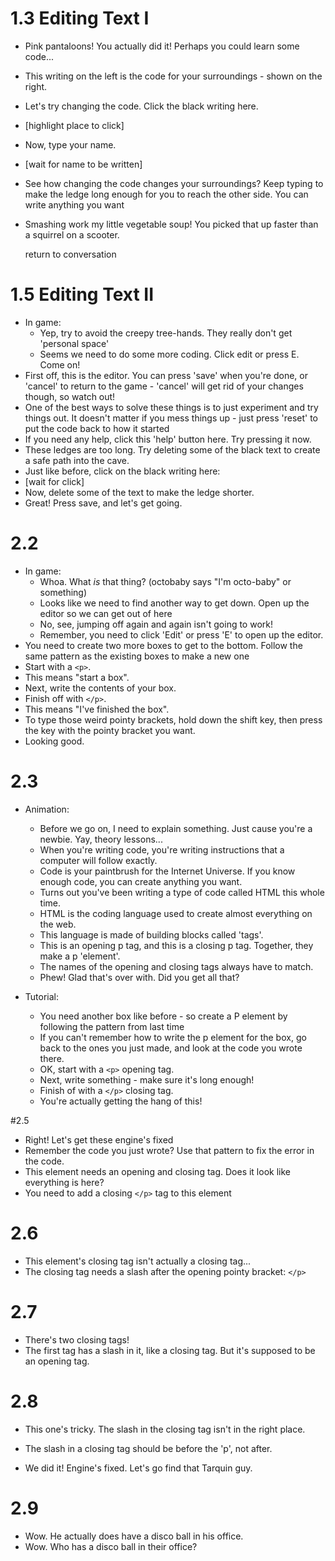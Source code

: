# 1.3 Editing Text I

- Pink pantaloons! You actually did it! Perhaps you could learn some code...
- This writing on the left is the code for your surroundings - shown on the right.
- Let's try changing the code. Click the black writing here.
- [highlight place to click]
- Now, type your name. 
- [wait for name to be written]
- See how changing the code changes your surroundings? Keep typing to make the ledge long enough for you to reach the other side. You can write anything you want

- Smashing work my little vegetable soup! You picked that up faster than a squirrel on a scooter.

    return to conversation

# 1.5 Editing Text II
- In game:
	- Yep, try to avoid the creepy tree-hands. They really don't get 'personal space'
	- Seems we need to do some more coding. Click edit or press E. Come on!
- First off, this is the editor. You can press 'save' when you're done, or 'cancel' to return to the game - 'cancel' will get rid of your changes though, so watch out!
- One of the best ways to solve these things is to just experiment and try things out. It doesn't matter if you mess things up - just press 'reset' to put the code back to how it started
- If you need any help, click this 'help' button here. Try pressing it now.
- These ledges are too long. Try deleting some of the black text to create a safe path into the cave.
- Just like before, click on the black writing here:
- [wait for click]
- Now, delete some of the text to make the ledge shorter.
- Great! Press save, and let's get going.

# 2.2
- In game:
	- Whoa. What *is* that thing? (octobaby says "I'm octo-baby" or something)
	- Looks like we need to find another way to get down. Open up the editor so we can get out of here
	- No, see, jumping off again and again isn't going to work!
	- Remember, you need to click 'Edit' or press 'E' to open up the editor.
- You need to create two more boxes to get to the bottom. Follow the same pattern as the existing boxes to make a new one
- Start with a `<p>`.
- This means "start a box".
- Next, write the contents of your box.
- Finish off with `</p>`.
- This means "I've finished the box".
- To type those weird pointy brackets, hold down the shift key, then press the key with the pointy bracket you want.
- Looking good.

# 2.3
- Animation:
  - Before we go on, I need to explain something. Just cause you're a newbie. Yay, theory lessons... 
  - When you're writing code, you're writing instructions that a computer will follow exactly.
  - Code is your paintbrush for the Internet Universe. If you know enough code, you can create anything you want.
  - Turns out you've been writing a type of code called HTML this whole time.
  - HTML is the coding language used to create almost everything on the web.
  - This language is made of building blocks called 'tags'.
  - This is an opening p tag, and this is a closing p tag. Together, they make a p 'element'.
  - The names of the opening and closing tags always have to match.
  - Phew! Glad that's over with. Did you get all that?

- Tutorial:
  - You need another box like before - so create a P element by following the pattern from last time
  - If you can't remember how to write the p element for the box, go back to the ones you just made, and look at the code you wrote there.
  - OK, start with a `<p>` opening tag.
  - Next, write something - make sure it's long enough!
  - Finish of with a `</p>` closing tag.
  - You're actually getting the hang of this!

#2.5
- Right! Let's get these engine's fixed
- Remember the code you just wrote? Use that pattern to fix the error in the code.
- This element needs an opening and closing tag. Does it look like everything is here?
- You need to add a closing `</p>` tag to this element

# 2.6
- This element's closing tag isn't actually a closing tag...
- The closing tag needs a slash after the opening pointy bracket: `</p>`

# 2.7
- There's two closing tags!
- The first tag has a slash in it, like a closing tag. But it's supposed to be an opening tag.

# 2.8
- This one's tricky. The slash in the closing tag isn't in the right place.
- The slash in a closing tag should be before the 'p', not after.

- We did it! Engine's fixed. Let's go find that Tarquin guy.

# 2.9
- Wow. He actually does have a disco ball in his office.
- Wow. Who has a disco ball in their office?





